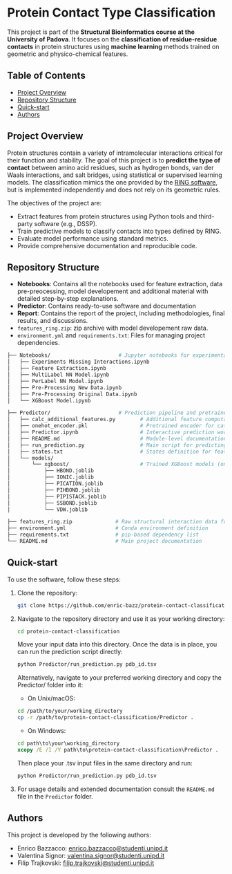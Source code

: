 # Protein Contact Type Classification

This project is part of the **Structural Bioinformatics course at the University of Padova**. It focuses on the **classification of residue-residue contacts** in protein structures using **machine learning** methods trained on geometric and physico-chemical features.

## Table of Contents
- [Project Overview](#project-overview)
- [Repository Structure](#repository-structure)
- [Quick-start](#quick-start)
- [Authors](#authors)

## Project Overview

Protein structures contain a variety of intramolecular interactions critical for their function and stability. The goal of this project is to **predict the type of contact** between amino acid residues, such as hydrogen bonds, van der Waals interactions, and salt bridges, using statistical or supervised learning models. The classification mimics the one provided by the [RING software](https://ring.biocomputingup.it/), but is implemented independently and does not rely on its geometric rules.

The objectives of the project are:

- Extract features from protein structures using Python tools and third-party software (e.g., DSSP).
- Train predictive models to classify contacts into types defined by RING.
- Evaluate model performance using standard metrics.
- Provide comprehensive documentation and reproducible code.



## Repository Structure
 - **Notebooks**: Contains all the notebooks used for feature extraction, data pre-preocessing, model developement and additional material with detailed step-by-step explanations.
 - **Predictor**: Contains ready-to-use software and documentation
 - **Report**: Contains the report of the project, including methodologies, final results, and discussions.
 - `features_ring.zip`: zip archive with model developement raw data.
 - `environment.yml` and `requirements.txt`: Files for managing project dependencies.

```bash
├── Notebooks/                      # Jupyter notebooks for experimentation and development
│   ├── Experiments Missing Interactions.ipynb
│   ├── Feature Extraction.ipynb
│   ├── MultiLabel NN Model.ipynb
│   ├── PerLabel NN Model.ipynb
│   ├── Pre-Processing New Data.ipynb
│   ├── Pre-Processing Original Data.ipynb
│   └── XGBoost Model.ipynb

├── Predictor/                      # Prediction pipeline and pretrained models
│   ├── calc_additional_features.py        # Additional feature computation
│   ├── onehot_encoder.pkl                 # Pretrained encoder for categorical features
│   ├── Predictor.ipynb                    # Interactive prediction workflow
│   ├── README.md                          # Module-level documentation
│   ├── run_prediction.py                  # Main script for predicting contact types
│   ├── states.txt                         # States definition for feature extraction
│   └── models/
│       └── xgboost/                       # Trained XGBoost models (one per class)
│           ├── HBOND.joblib
│           ├── IONIC.joblib
│           ├── PICATION.joblib
│           ├── PIHBOND.joblib
│           ├── PIPISTACK.joblib
│           ├── SSBOND.joblib
│           └── VDW.joblib

├── features_ring.zip              # Raw structural interaction data for training
├── environment.yml                # Conda environment definition
├── requirements.txt               # pip-based dependency list
└── README.md                      # Main project documentation

```

## Quick-start
To use the software, follow these steps:

1. Clone the repository:
    ```sh
    git clone https://github.com/enric-bazz/protein-contact-classification.git
    ```

2. Navigate to the repository directory and use it as your working directory:
    ```sh
    cd protein-contact-classification
    ```
    Move your input data into this directory. Once the data is in place, you can run the prediction script directly:
    ```sh
   python Predictor/run_prediction.py pdb_id.tsv
    ```
   Alternatively, navigate to your preferred working directory and copy the Predictor/ folder into it:
   - On Unix/macOS:
   ```bash
   cd /path/to/your/working_directory
   cp -r /path/to/protein-contact-classification/Predictor .
   ```
   - On Windows:
   ```cmd
   cd path\to\your\working_directory
   xcopy /E /I /Y path\to\protein-contact-classification\Predictor .
   ```
   Then place your .tsv input files in the same directory and run:
   ```sh
   python Predictor/run_prediction.py pdb_id.tsv
   ```


4. For usage details and extended documentation consult the `README.md` file in the `Predictor` folder.

## Authors
This project is developed by the following authors:

- Enrico Bazzacco: enrico.bazzacco@studenti.unipd.it
- Valentina Signor: valentina.signor@studenti.unipd.it
- Filip Trajkovski: filip.trajkovski@studenti.unipd.it
